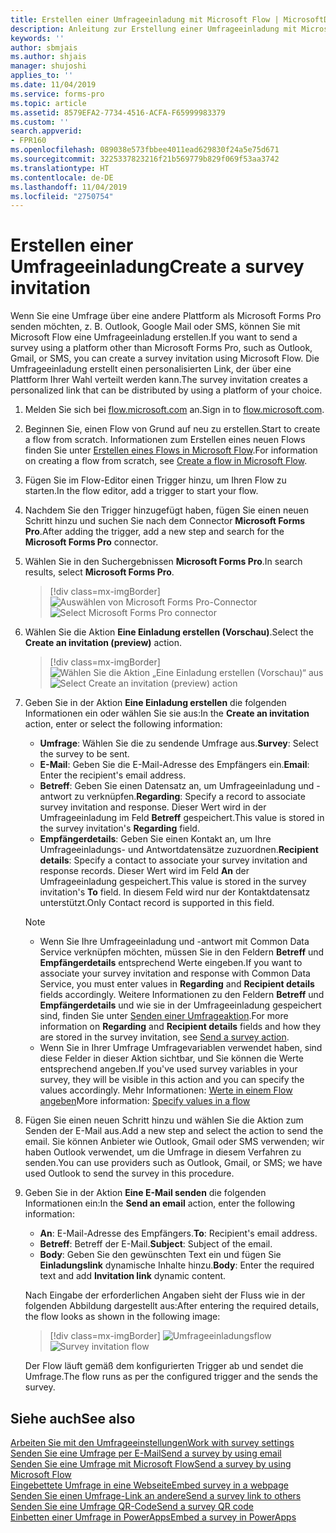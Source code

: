 ```yaml
---
title: Erstellen einer Umfrageeinladung mit Microsoft Flow | MicrosoftDocs
description: Anleitung zur Erstellung einer Umfrageeinladung mit Microsoft Flow.
keywords: ''
author: sbmjais
ms.author: shjais
manager: shujoshi
applies_to: ''
ms.date: 11/04/2019
ms.service: forms-pro
ms.topic: article
ms.assetid: 8579EFA2-7734-4516-ACFA-F65999983379
ms.custom: ''
search.appverid:
- FPR160
ms.openlocfilehash: 089038e573fbbee4011ead629830f24a5e75d671
ms.sourcegitcommit: 3225337823216f21b569779b829f069f53aa3742
ms.translationtype: HT
ms.contentlocale: de-DE
ms.lasthandoff: 11/04/2019
ms.locfileid: "2750754"
---
```

# <a name="create-a-survey-invitation"></a><span data-ttu-id="a98de-103">Erstellen einer Umfrageeinladung</span><span class="sxs-lookup"><span data-stu-id="a98de-103">Create a survey invitation</span></span>

<span data-ttu-id="a98de-104">Wenn Sie eine Umfrage über eine andere Plattform als Microsoft Forms Pro senden möchten, z. B. Outlook, Google Mail oder SMS, können Sie mit Microsoft Flow eine Umfrageeinladung erstellen.</span><span class="sxs-lookup"><span data-stu-id="a98de-104">If you want to send a survey using a platform other than Microsoft Forms Pro, such as Outlook, Gmail, or SMS, you can create a survey invitation using Microsoft Flow.</span></span> <span data-ttu-id="a98de-105">Die Umfrageeinladung erstellt einen personalisierten Link, der über eine Plattform Ihrer Wahl verteilt werden kann.</span><span class="sxs-lookup"><span data-stu-id="a98de-105">The survey invitation creates a personalized link that can be distributed by using a platform of your choice.</span></span>

1. <span data-ttu-id="a98de-106">Melden Sie sich bei [flow.microsoft.com](https://flow.microsoft.com) an.</span><span class="sxs-lookup"><span data-stu-id="a98de-106">Sign in to [flow.microsoft.com](https://flow.microsoft.com).</span></span>

2. <span data-ttu-id="a98de-107">Beginnen Sie, einen Flow von Grund auf neu zu erstellen.</span><span class="sxs-lookup"><span data-stu-id="a98de-107">Start to create a flow from scratch.</span></span> <span data-ttu-id="a98de-108">Informationen zum Erstellen eines neuen Flows finden Sie unter [Erstellen eines Flows in Microsoft Flow](https://docs.microsoft.com/flow/get-started-logic-flow).</span><span class="sxs-lookup"><span data-stu-id="a98de-108">For information on creating a flow from scratch, see [Create a flow in Microsoft Flow](https://docs.microsoft.com/flow/get-started-logic-flow).</span></span>

3. <span data-ttu-id="a98de-109">Fügen Sie im Flow-Editor einen Trigger hinzu, um Ihren Flow zu starten.</span><span class="sxs-lookup"><span data-stu-id="a98de-109">In the flow editor, add a trigger to start your flow.</span></span>

4. <span data-ttu-id="a98de-110">Nachdem Sie den Trigger hinzugefügt haben, fügen Sie einen neuen Schritt hinzu und suchen Sie nach dem Connector **Microsoft Forms Pro**.</span><span class="sxs-lookup"><span data-stu-id="a98de-110">After adding the trigger, add a new step and search for the **Microsoft Forms Pro** connector.</span></span>

5. <span data-ttu-id="a98de-111">Wählen Sie in den Suchergebnissen **Microsoft Forms Pro**.</span><span class="sxs-lookup"><span data-stu-id="a98de-111">In search results, select **Microsoft Forms Pro**.</span></span>

    > [!div class=mx-imgBorder]
    > <span data-ttu-id="a98de-112">![Auswählen von Microsoft Forms Pro-Connector](media/search-connector.png "Auswählen von Microsoft Forms Pro-Connector")</span><span class="sxs-lookup"><span data-stu-id="a98de-112">![Select Microsoft Forms Pro connector](media/search-connector.png "Select Microsoft Forms Pro connector")</span></span>  

6. <span data-ttu-id="a98de-113">Wählen Sie die Aktion **Eine Einladung erstellen (Vorschau)**.</span><span class="sxs-lookup"><span data-stu-id="a98de-113">Select the **Create an invitation (preview)** action.</span></span>

    > [!div class=mx-imgBorder]
    > <span data-ttu-id="a98de-114">![Wählen Sie die Aktion „Eine Einladung erstellen (Vorschau)“ aus](media/select-flow-action.png "Wählen Sie die Aktion „Eine Einladung erstellen (Vorschau)“ aus")</span><span class="sxs-lookup"><span data-stu-id="a98de-114">![Select Create an invitation (preview) action](media/select-flow-action.png "Select Create an invitation (preview) action")</span></span>  

7. <span data-ttu-id="a98de-115">Geben Sie in der Aktion **Eine Einladung erstellen** die folgenden Informationen ein oder wählen Sie sie aus:</span><span class="sxs-lookup"><span data-stu-id="a98de-115">In the **Create an invitation** action, enter or select the following information:</span></span>

    - <span data-ttu-id="a98de-116">**Umfrage**: Wählen Sie die zu sendende Umfrage aus.</span><span class="sxs-lookup"><span data-stu-id="a98de-116">**Survey**: Select the survey to be sent.</span></span>
    - <span data-ttu-id="a98de-117">**E-Mail**: Geben Sie die E-Mail-Adresse des Empfängers ein.</span><span class="sxs-lookup"><span data-stu-id="a98de-117">**Email**: Enter the recipient's email address.</span></span>
    - <span data-ttu-id="a98de-118">**Betreff**: Geben Sie einen Datensatz an, um Umfrageeinladung und -antwort zu verknüpfen.</span><span class="sxs-lookup"><span data-stu-id="a98de-118">**Regarding**: Specify a record to associate survey invitation and response.</span></span> <span data-ttu-id="a98de-119">Dieser Wert wird in der Umfrageeinladung im Feld **Betreff** gespeichert.</span><span class="sxs-lookup"><span data-stu-id="a98de-119">This value is stored in the survey invitation's **Regarding** field.</span></span>
    - <span data-ttu-id="a98de-120">**Empfängerdetails**: Geben Sie einen Kontakt an, um Ihre Umfrageeinladungs- und Antwortdatensätze zuzuordnen.</span><span class="sxs-lookup"><span data-stu-id="a98de-120">**Recipient details**: Specify a contact to associate your survey invitation and response records.</span></span> <span data-ttu-id="a98de-121">Dieser Wert wird im Feld **An** der Umfrageeinladung gespeichert.</span><span class="sxs-lookup"><span data-stu-id="a98de-121">This value is stored in the survey invitation's **To** field.</span></span> <span data-ttu-id="a98de-122">In diesem Feld wird nur der Kontaktdatensatz unterstützt.</span><span class="sxs-lookup"><span data-stu-id="a98de-122">Only Contact record is supported in this field.</span></span>

    > [!NOTE]
    > - <span data-ttu-id="a98de-123">Wenn Sie Ihre Umfrageeinladung und -antwort mit Common Data Service verknüpfen möchten, müssen Sie in den Feldern **Betreff** und **Empfängerdetails** entsprechend Werte eingeben.</span><span class="sxs-lookup"><span data-stu-id="a98de-123">If you want to associate your survey invitation and response with Common Data Service, you must enter values in **Regarding** and **Recipient details** fields accordingly.</span></span> <span data-ttu-id="a98de-124">Weitere Informationen zu den Feldern **Betreff** und **Empfängerdetails** und wie sie in der Umfrageeinladung gespeichert sind, finden Sie unter [Senden einer Umfrageaktion](send-survey-microsoft-flow.md#send-a-survey-action).</span><span class="sxs-lookup"><span data-stu-id="a98de-124">For more information on **Regarding** and **Recipient details** fields and how they are stored in the survey invitation, see [Send a survey action](send-survey-microsoft-flow.md#send-a-survey-action).</span></span>
    > - <span data-ttu-id="a98de-125">Wenn Sie in Ihrer Umfrage Umfragevariablen verwendet haben, sind diese Felder in dieser Aktion sichtbar, und Sie können die Werte entsprechend angeben.</span><span class="sxs-lookup"><span data-stu-id="a98de-125">If you've used survey variables in your survey, they will be visible in this action and you can specify the values accordingly.</span></span> <span data-ttu-id="a98de-126">Mehr Informationen: [Werte in einem Flow angeben](personalize-survey.md#specify-values-in-a-flow)</span><span class="sxs-lookup"><span data-stu-id="a98de-126">More information: [Specify values in a flow](personalize-survey.md#specify-values-in-a-flow)</span></span>

8. <span data-ttu-id="a98de-127">Fügen Sie einen neuen Schritt hinzu und wählen Sie die Aktion zum Senden der E-Mail aus.</span><span class="sxs-lookup"><span data-stu-id="a98de-127">Add a new step and select the action to send the email.</span></span> <span data-ttu-id="a98de-128">Sie können Anbieter wie Outlook, Gmail oder SMS verwenden; wir haben Outlook verwendet, um die Umfrage in diesem Verfahren zu senden.</span><span class="sxs-lookup"><span data-stu-id="a98de-128">You can use providers such as Outlook, Gmail, or SMS; we have used Outlook to send the survey in this procedure.</span></span>

9. <span data-ttu-id="a98de-129">Geben Sie in der Aktion **Eine E-Mail senden** die folgenden Informationen ein:</span><span class="sxs-lookup"><span data-stu-id="a98de-129">In the **Send an email** action, enter the following information:</span></span> 

    - <span data-ttu-id="a98de-130">**An**: E-Mail-Adresse des Empfängers.</span><span class="sxs-lookup"><span data-stu-id="a98de-130">**To**: Recipient's email address.</span></span>
    - <span data-ttu-id="a98de-131">**Betreff**: Betreff der E-Mail.</span><span class="sxs-lookup"><span data-stu-id="a98de-131">**Subject**: Subject of the email.</span></span>
    - <span data-ttu-id="a98de-132">**Body**: Geben Sie den gewünschten Text ein und fügen Sie **Einladungslink** dynamische Inhalte hinzu.</span><span class="sxs-lookup"><span data-stu-id="a98de-132">**Body**: Enter the required text and add **Invitation link** dynamic content.</span></span>

    <span data-ttu-id="a98de-133">Nach Eingabe der erforderlichen Angaben sieht der Fluss wie in der folgenden Abbildung dargestellt aus:</span><span class="sxs-lookup"><span data-stu-id="a98de-133">After entering the required details, the flow looks as shown in the following image:</span></span>

    > [!div class=mx-imgBorder]
    > <span data-ttu-id="a98de-134">![Umfrageeinladungsflow](media/survey-invite-flow.png "Umfrageeinladungsflow")</span><span class="sxs-lookup"><span data-stu-id="a98de-134">![Survey invitation flow](media/survey-invite-flow.png "Survey invitation flow")</span></span>

    <span data-ttu-id="a98de-135">Der Flow läuft gemäß dem konfigurierten Trigger ab und sendet die Umfrage.</span><span class="sxs-lookup"><span data-stu-id="a98de-135">The flow runs as per the configured trigger and the sends the survey.</span></span>


## <a name="see-also"></a><span data-ttu-id="a98de-136">Siehe auch</span><span class="sxs-lookup"><span data-stu-id="a98de-136">See also</span></span>

[<span data-ttu-id="a98de-137">Arbeiten Sie mit den Umfrageeinstellungen</span><span class="sxs-lookup"><span data-stu-id="a98de-137">Work with survey settings</span></span>](invite-settings.md)<br>
[<span data-ttu-id="a98de-138">Senden Sie eine Umfrage per E-Mail</span><span class="sxs-lookup"><span data-stu-id="a98de-138">Send a survey by using email</span></span>](send-survey-email.md)<br>
[<span data-ttu-id="a98de-139">Senden Sie eine Umfrage mit Microsoft Flow</span><span class="sxs-lookup"><span data-stu-id="a98de-139">Send a survey by using Microsoft Flow</span></span>](send-survey-microsoft-flow.md)<br>
[<span data-ttu-id="a98de-140">Eingebettete Umfrage in eine Webseite</span><span class="sxs-lookup"><span data-stu-id="a98de-140">Embed survey in a webpage</span></span>](embed-web-page.md)<br>
[<span data-ttu-id="a98de-141">Senden Sie einen Umfrage-Link an andere</span><span class="sxs-lookup"><span data-stu-id="a98de-141">Send a survey link to others</span></span>](send-survey-link.md)<br>
[<span data-ttu-id="a98de-142">Senden Sie eine Umfrage QR-Code</span><span class="sxs-lookup"><span data-stu-id="a98de-142">Send a survey QR code</span></span>](send-survey-qrcode.md)<br>
[<span data-ttu-id="a98de-143">Einbetten einer Umfrage in PowerApps</span><span class="sxs-lookup"><span data-stu-id="a98de-143">Embed a survey in PowerApps</span></span>](embed-survey-powerapps.md)


